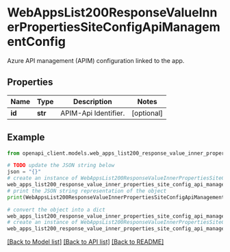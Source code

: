 # WebAppsList200ResponseValueInnerPropertiesSiteConfigApiManagementConfig

Azure API management (APIM) configuration linked to the app.

## Properties

Name | Type | Description | Notes
------------ | ------------- | ------------- | -------------
**id** | **str** | APIM-Api Identifier. | [optional] 

## Example

```python
from openapi_client.models.web_apps_list200_response_value_inner_properties_site_config_api_management_config import WebAppsList200ResponseValueInnerPropertiesSiteConfigApiManagementConfig

# TODO update the JSON string below
json = "{}"
# create an instance of WebAppsList200ResponseValueInnerPropertiesSiteConfigApiManagementConfig from a JSON string
web_apps_list200_response_value_inner_properties_site_config_api_management_config_instance = WebAppsList200ResponseValueInnerPropertiesSiteConfigApiManagementConfig.from_json(json)
# print the JSON string representation of the object
print(WebAppsList200ResponseValueInnerPropertiesSiteConfigApiManagementConfig.to_json())

# convert the object into a dict
web_apps_list200_response_value_inner_properties_site_config_api_management_config_dict = web_apps_list200_response_value_inner_properties_site_config_api_management_config_instance.to_dict()
# create an instance of WebAppsList200ResponseValueInnerPropertiesSiteConfigApiManagementConfig from a dict
web_apps_list200_response_value_inner_properties_site_config_api_management_config_from_dict = WebAppsList200ResponseValueInnerPropertiesSiteConfigApiManagementConfig.from_dict(web_apps_list200_response_value_inner_properties_site_config_api_management_config_dict)
```
[[Back to Model list]](../README.md#documentation-for-models) [[Back to API list]](../README.md#documentation-for-api-endpoints) [[Back to README]](../README.md)


